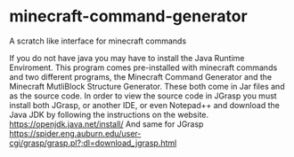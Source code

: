 # minecraft-command-generator
A scratch like interface for minecraft commands

If you do not have java you may have to install the Java Runtime Enviroment.
This program comes pre-installed with minecraft commands and two different programs, the Minecraft Command Generator
and the Minecraft MutliBlock Structure Generator. These both come in Jar files and as the source code. In order to view the source code in
JGrasp you must install both JGrasp, or another IDE, or even Notepad++ and download the Java JDK by following the instructions on the website.
https://openjdk.java.net/install/
And same for JGrasp
https://spider.eng.auburn.edu/user-cgi/grasp/grasp.pl?;dl=download_jgrasp.html

